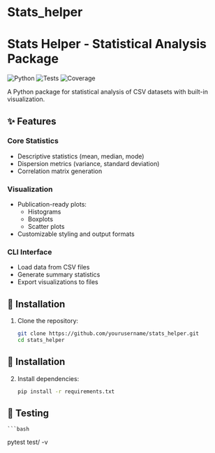 # Stats_helper
# Stats Helper - Statistical Analysis Package

![Python](https://img.shields.io/badge/python-3.8%2B-blue)
![Tests](https://github.com/yourusername/stats_helper/actions/workflows/tests.yml/badge.svg)
![Coverage](https://codecov.io/gh/yourusername/stats_helper/branch/main/graph/badge.svg)

A Python package for statistical analysis of CSV datasets with built-in visualization.

## ✨ Features

### Core Statistics
- Descriptive statistics (mean, median, mode)
- Dispersion metrics (variance, standard deviation)
- Correlation matrix generation

### Visualization
- Publication-ready plots:
  - Histograms
  - Boxplots
  - Scatter plots
- Customizable styling and output formats

### CLI Interface
- Load data from CSV files
- Generate summary statistics
- Export visualizations to files

## 🚀 Installation

1. Clone the repository:
   ```bash
   git clone https://github.com/yourusername/stats_helper.git
   cd stats_helper
   ```
## 🚀 Installation

2. Install dependencies:
   ```bash
   pip install -r requirements.txt
   ```
## 🧪 Testing
    ```bash
   pytest test/ -v
   ```
